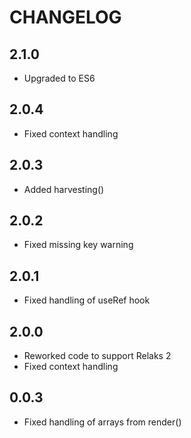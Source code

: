 # CHANGELOG

## 2.1.0

* Upgraded to ES6

## 2.0.4

* Fixed context handling

## 2.0.3

* Added harvesting()

## 2.0.2

* Fixed missing key warning

## 2.0.1

* Fixed handling of useRef hook

## 2.0.0

* Reworked code to support Relaks 2
* Fixed context handling

## 0.0.3

* Fixed handling of arrays from render()
